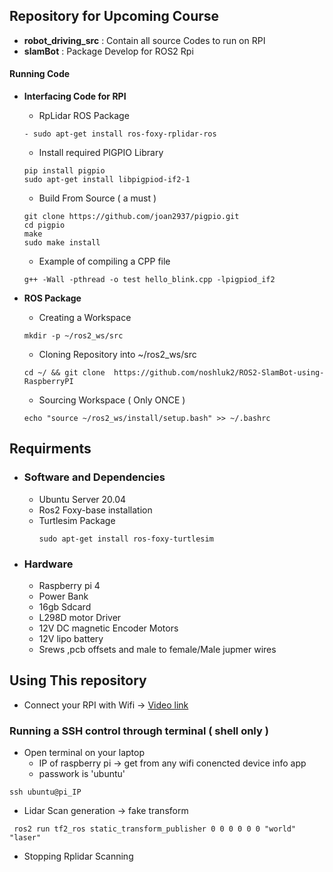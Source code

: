 ## Repository for Upcoming Course

- **robot_driving_src** : Contain all source Codes to run on RPI
- **slamBot** : Package Develop for ROS2 Rpi

#### Running Code
- **Interfacing Code for RPI**
    - RpLidar ROS Package
    ```
    - sudo apt-get install ros-foxy-rplidar-ros
    ``` 
    -  Install required PIGPIO Library
    ```
    pip install pigpio
    sudo apt-get install libpigpiod-if2-1
    ```
    - Build From Source ( a must )
    ```
    git clone https://github.com/joan2937/pigpio.git
    cd pigpio
    make
    sudo make install
    ```
    - Example of compiling a CPP file
    ```
    g++ -Wall -pthread -o test hello_blink.cpp -lpigpiod_if2
    ```

- **ROS Package**
    - Creating a Workspace
    ```
    mkdir -p ~/ros2_ws/src
    ```
    - Cloning Repository into ~/ros2_ws/src
    ```
    cd ~/ && git clone  https://github.com/noshluk2/ROS2-SlamBot-using-RaspberryPI
    ```
    - Sourcing Workspace ( Only ONCE )
    ```
    echo "source ~/ros2_ws/install/setup.bash" >> ~/.bashrc
    ```


## Requirments

- ### Software and Dependencies
  - Ubuntu Server 20.04
  - Ros2 Foxy-base installation
  - Turtlesim Package
    ```
    sudo apt-get install ros-foxy-turtlesim
    ```
- ### Hardware
  - Raspberry pi 4
  - Power Bank
  - 16gb Sdcard
  - L298D motor Driver
  - 12V DC magnetic Encoder Motors
  - 12V lipo battery
  - Srews ,pcb offsets and male to female/Male jupmer wires

## Using This repository
- Connect your RPI with Wifi -> [Video link](https://www.youtube.com/watch?v=s4ZDlV3tIuM&t=507s&ab_channel=RaspberryTips)

### Running a SSH control through terminal ( shell only )
  - Open terminal on your laptop
    - IP of raspberry pi -> get from any wifi conencted device info app
    - passwork is 'ubuntu'
  ```
  ssh ubuntu@pi_IP
  ```
  - Lidar Scan generation -> fake transform
  ```
   ros2 run tf2_ros static_transform_publisher 0 0 0 0 0 0 "world" "laser"
  ```
  - Stopping Rplidar Scanning
  ```
  
  ```
